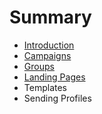 # Summary

* [Introduction](README.md)
* [Campaigns](campaigns.md)
* [Groups](groups.md)
* [Landing Pages](landing-pages.md)
* Templates
* Sending Profiles

